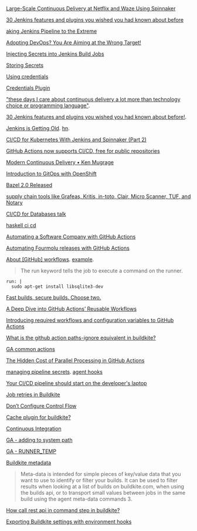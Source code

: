 [Large-Scale Continuous Delivery at Netflix and Waze Using Spinnaker](https://www.youtube.com/watch?time_continue=12&v=PLNheBiWOGI)

[30 Jenkins features and plugins you wished you had known about before](https://www.youtube.com/watch?v=6BIry0cepz4)

[aking Jenkins Pipeline to the Extreme](https://www.youtube.com/watch?v=LgcYertiI70)

[Adopting DevOps? You Are Aiming at the Wrong Target!](https://www.infoq.com/presentations/devops-transforming-it)


[Injecting Secrets into Jenkins Build Jobs
](https://support.cloudbees.com/hc/en-us/articles/203802500-Injecting-Secrets-into-Jenkins-Build-Jobs)

[Storing Secrets ](https://jenkins.io/doc/developer/security/secrets/)

[Using credentials](https://jenkins.io/doc/book/using/using-credentials/)

[Credentials Plugin](https://wiki.jenkins.io/display/JENKINS/Credentials+Plugin)

["these days I care about continuous delivery a lot more than technology choice or programming language"](https://twitter.com/thumphriees/status/1054480904167419905).

[30 Jenkins features and plugins you wished you had known about before!](https://www.youtube.com/watch?v=6BIry0cepz4).

[Jenkins is Getting Old](https://itnext.io/jenkins-is-getting-old-2c98b3422f79). [hn](https://news.ycombinator.com/item?id=19781251).

[CI/CD for Kubernetes With Jenkins and Spinnaker (Part 2)](https://dzone.com/articles/cicd-for-kubernetes-with-jenkins-and-spinnaker-con)

[GitHub Actions now supports CI/CD, free for public repositories](https://news.ycombinator.com/item?id=20646350)

[Modern Continuous Delivery • Ken Mugrage](https://www.youtube.com/watch?v=w008iz_UwDk&list=PLEx5khR4g7PKT9RvuVyQxJLO8CZUJzNMy&index=25)

[Introduction to GitOps with OpenShift](https://blog.openshift.com/introduction-to-gitops-with-openshift/)

[Bazel 2.0 Released](https://news.ycombinator.com/item?id=21863393)

[supply chain tools like Grafeas, Kritis, in-toto, Clair, Micro Scanner, TUF, and Notary](https://twitter.com/JAXenterCOM/status/1223272225127780355)

[CI/CD for Databases talk](https://twitter.com/jbogard/status/1223262501544087552)

[haskell ci cd](https://www.reddit.com/r/haskell/comments/eykyzf/what_is_your_haskell_cicd_like_in_2020/)

[Automating a Software Company with GitHub Actions](https://news.ycombinator.com/item?id=28234057)

[Automating Fourmolu releases with GitHub Actions](https://brandonchinn178.github.io/blog/2022/05/19/automating-fourmolu-releases-with-github-actions.html)

[About [GitHub] workflows](https://docs.github.com/en/actions/using-workflows/about-workflows). [example](https://github.com/github/darrrr/actions/runs/39771470/workflow).

> The run keyword tells the job to execute a command on the runner.

    run: |
      sudo apt-get install libsqlite3-dev

[Fast builds, secure builds. Choose two.](https://stripe.com/blog/fast-secure-builds-choose-two)

[A Deep Dive into GitHub Actions’ Reusable Workflows](https://betterprogramming.pub/how-to-use-github-actions-reusable-workflow-8604e8cbf258)

[Introducing required workflows and configuration variables to GitHub Actions](https://github.blog/2023-01-10-introducing-required-workflows-and-configuration-variables-to-github-actions/)

[What is the github action paths-ignore equivalent in buildkite?](https://forum.buildkite.community/t/what-is-the-github-action-paths-ignore-equivalent-in-buildkite/2045)

[GA common actions](https://ashishb.net/tech/common-pitfalls-of-github-actions/)

[The Hidden Cost of Parallel Processing in GitHub Actions](https://betterprogramming.pub/the-hidden-cost-of-parallel-processing-in-github-actions-63f25b2d5f6a)

[managing pipeline secrets](https://buildkite.com/docs/pipelines/secrets). [agent hooks](https://buildkite.com/docs/agent/v3/hooks#hook-locations-agent-hooks)

[Your CI/CD pipeline should start on the developer's laptop](https://twitter.com/solomonstre/status/1649118014594502656)

[Job retries in Buildkite](https://buildkite.com/blog/job-retries)

[Don’t Configure Control Flow](https://lobste.rs/s/ycj1l5/don_t_configure_control_flow)

[Cache plugin for buildkite?](https://forum.buildkite.community/t/cache-plugin-for-buildkite/1324)

[Continuous Integration](https://martinfowler.com/articles/continuousIntegration.html)

[GA - adding to system path](https://docs.github.com/en/actions/using-workflows/workflow-commands-for-github-actions#adding-a-system-path)

[GA - RUNNER_TEMP](https://docs.github.com/en/actions/learn-github-actions/variables)

[Buildkite metadata](https://forum.buildkite.community/t/need-clarification-on-meta-data-usage-pattern/762)

> Meta-data is intended for simple pieces of key/value data that you want to use to identify or filter your builds. It can be used to filter results when looking at a list of builds on buildkite.com, when using the builds api, or to transport small values between jobs in the same build using the agent meta-data commands 3.

[How call rest api in command step in buildkite?](https://stackoverflow.com/questions/76983485/how-call-rest-api-in-command-step-in-buildkite)

[Exporting Buildkite settings with environment hooks](https://buildkite.com/docs/pipelines/secrets#exporting-secrets-with-environment-hooks)


